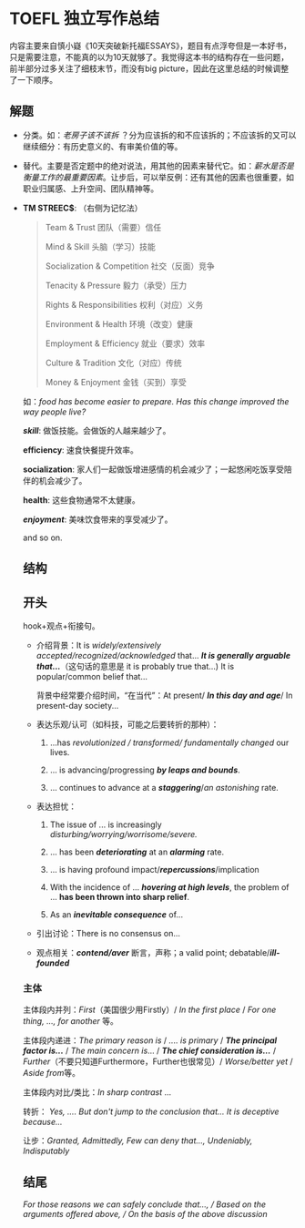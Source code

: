 # TOEFL 独立写作总结

内容主要来自慎小嶷《10天突破新托福ESSAYS》，题目有点浮夸但是一本好书，只是需要注意，不能真的以为10天就够了。我觉得这本书的结构存在一些问题，前半部分过多关注了细枝末节，而没有big picture，因此在这里总结的时候调整了一下顺序。

## 解题

* 分类。如：*老房子该不该拆* ？分为应该拆的和不应该拆的；不应该拆的又可以继续细分：有历史意义的、有审美价值的等。

* 替代。主要是否定题中的绝对说法，用其他的因素来替代它。如：*薪水是否是衡量工作的最重要因素*。让步后，可以举反例：还有其他的因素也很重要，如职业归属感、上升空间、团队精神等。

* **TM STREEC$**: （右侧为记忆法）

  >Team & Trust                                       团队（需要）信任
  >
  >Mind & Skill                                         头脑（学习）技能           
  >
  >Socialization & Competition             社交（反面）竞争
  >
  >Tenacity & Pressure                           毅力（承受）压力
  >
  >Rights & Responsibilities                  权利（对应）义务
  >
  >Environment & Health                      环境（改变）健康
  >
  >Employment & Efficiency                 就业（要求）效率
  >
  >Culture & Tradition                           文化（对应）传统
  >
  >Money & Enjoyment                         金钱（买到）享受

  如：*food has become easier to prepare. Has this change improved the way people live?*

  ___skill___: 做饭技能。会做饭的人越来越少了。

  __efficiency__: 速食快餐提升效率。

  __socialization__: 家人们一起做饭增进感情的机会减少了；一起悠闲吃饭享受陪伴的机会减少了。

  __health__: 这些食物通常不太健康。 

  ___enjoyment___: 美味饮食带来的享受减少了。

  and so on.

  

  ## 结构

  ## 开头

  hook+观点+衔接句。

  * 介绍背景：It is *widely/extensively* *accepted/recognized/acknowledged* that...    ___It is generally arguable that...___（这句话的意思是 it is probably true that...) It is popular/common belief that... 

    背景中经常要介绍时间，“在当代”：At present/ ___In this day and age___/ In present-day society...

  * 表达乐观/认可（如科技，可能之后要转折的那种）：

    1. ...has *revolutionized / transformed/ fundamentally changed* our lives.   

    2. ... is advancing/progressing ___by leaps and bounds___.

    3. ... continues to advance at a ___staggering___/*an astonishing* rate.

  * 表达担忧：

    1.  The issue of ... is increasingly *disturbing/worrying/worrisome/severe.*

    2. ... has been ___deteriorating___ at an ___alarming___ rate.

    3. ... is having profound impact/___repercussions___/implication

    4. With the incidence of ... ___hovering at high levels___, the problem of ... __has been thrown into sharp relief__.

    5. As an ___inevitable consequence___ of...

  * 引出讨论：There is no consensus on...

  * 观点相关：___contend/aver___ 断言，声称；a valid point; debatable/___ill-founded___ 

  ### 主体

  主体段内并列：*First*（美国很少用Firstly）/ *In the first place* / *For one thing, ..., for another* 等。

  主体段内递进：*The primary reason is* / *.... is primary* / ___The principal factor is...___ / *The main concern is*... /  ___The chief consideration is...___ / *Further*（不要只知道Furthermore，Further也很常见）/ *Worse/better yet* / *Aside from*等。

  主体段内对比/类比：*In sharp contrast* ...

  转折： *Yes, .... But don't jump to the conclusion that... It is deceptive because...*

  让步：*Granted, Admittedly, Few can deny that..., Undeniably, Indisputably*

  ## 结尾

  *For those reasons we can safely conclude that..., / Based on the arguments offered above, / On the basis of the above discussion*
  
  
